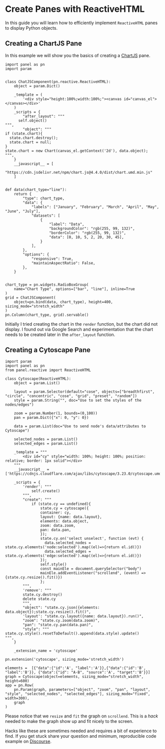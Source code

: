 # Create Panes with ReactiveHTML

In this guide you will learn how to efficiently implement `ReactiveHTML` panes to display Python objects.

## Creating a ChartJS Pane

In this example we will show you the basics of creating a
[ChartJS](https://www.chartjs.org/docs/latest/) pane.

```{pyodide}
import panel as pn
import param


class ChatJSComponent(pn.reactive.ReactiveHTML):
    object = param.Dict()

    _template = (
        '<div style="height:100%;width:100%;"><canvas id="canvas_el"></canvas></div>'
    )
    _scripts = {
        "after_layout": """
      self.object()
""",
        "object": """
if (state.chart){
  state.chart.destroy();
  state.chart = null;
}
state.chart = new Chart(canvas_el.getContext('2d'), data.object);
""",
    }
    __javascript__ = [
        "https://cdn.jsdelivr.net/npm/chart.js@4.4.0/dist/chart.umd.min.js"
    ]


def data(chart_type="line"):
    return {
        "type": chart_type,
        "data": {
            "labels": ["January", "February", "March", "April", "May", "June", "July"],
            "datasets": [
                {
                    "label": "Data",
                    "backgroundColor": "rgb(255, 99, 132)",
                    "borderColor": "rgb(255, 99, 132)",
                    "data": [0, 10, 5, 2, 20, 30, 45],
                }
            ],
        },
        "options": {
            "responsive": True,
            "maintainAspectRatio": False,
        },
    }


chart_type = pn.widgets.RadioBoxGroup(
    name="Chart Type", options=["bar", "line"], inline=True
)
grid = ChatJSComponent(
    object=pn.bind(data, chart_type), height=400, sizing_mode="stretch_width"
)
pn.Column(chart_type, grid).servable()
```

Initially I tried creating the chart in the `render` function, but the chart did not display.
I found out via Google Search and experimentation that the chart needs to be created later in the
`after_layout` function.

## Creating a Cytoscape Pane

```{pyodide}
import param
import panel as pn
from panel.reactive import ReactiveHTML

class Cytoscape(ReactiveHTML):
    object = param.List()

    layout = param.Selector(default="cose", objects=["breadthfirst", "circle", "concentric", "cose", "grid", "preset", "random"])
    style = param.String("", doc="Use to set the styles of the nodes/edges")

    zoom = param.Number(1, bounds=(0,100))
    pan = param.Dict({"x": 0, "y": 0})

    data = param.List(doc="Use to send node's data/attributes to Cytoscape")

    selected_nodes = param.List()
    selected_edges = param.List()

    _template = """
        <div id="cy" style="width: 100%; height: 100%; position: relative; border: 1px solid"></div>
    """
    __javascript__ = ['https://cdnjs.cloudflare.com/ajax/libs/cytoscape/3.23.0/cytoscape.umd.js']

    _scripts = {
        'render': """
            self.create()
        """,
        "create": """
            if (state.cy == undefined){
                state.cy = cytoscape({
                container: cy,
                layout: {name: data.layout},
                elements: data.object,
                zoom: data.zoom,
                pan: data.pan,
                });
                state.cy.on('select unselect', function (evt) {
                  data.selected_nodes = state.cy.elements('node:selected').map((el)=>{return el.id()})
                  data.selected_edges = state.cy.elements('edge:selected').map((el)=>{return el.id()})
                });
                self.style()
                const mainEle = document.querySelector("body")
                mainEle.addEventListener("scrollend", (event) => {state.cy.resize().fit()})
                };
        """,
        'remove': """
        state.cy.destroy()
        delete state.cy
        """,
        "object": "state.cy.json({elements: data.object});state.cy.resize().fit()",
        'layout': "state.cy.layout({name: data.layout}).run()",
        "zoom": "state.cy.zoom(data.zoom)",
        "pan": "state.cy.pan(data.pan)",
        "style": """
state.cy.style().resetToDefault().append(data.style).update()
""",
    }

    _extension_name = 'cytoscape'

pn.extension('cytoscape', sizing_mode='stretch_width')

elements =  [{"data":{"id":'A', "label":'A'}},{"data":{"id":'B', "label":'B'}}, {"data":{"id": "A-B", "source":'A', "target":'B'}}]
graph = Cytoscape(object=elements, sizing_mode="stretch_width", height=600)
app = pn.Row(
    pn.Param(graph, parameters=["object", "zoom", "pan", "layout", "style", "selected_nodes", "selected_edges"], sizing_mode="fixed", width=300),
    graph
)
```

Please notice that we `resize` and `fit` the graph on `scrollend`.
This is a *hack* needed to make the graph show up and fit nicely to the screen.

Hacks like these are sometimes needed and requires a bit of experience to find. If you get stuck
share your question and minimum, reproducible code example on
[Discourse](https://discourse.holoviz.org/).
